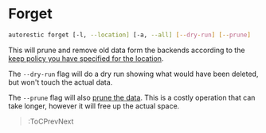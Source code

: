 # Forget

```bash
autorestic forget [-l, --location] [-a, --all] [--dry-run] [--prune]
```

This will prune and remove old data form the backends according to the [keep policy you have specified for the location](/location/forget).

The `--dry-run` flag will do a dry run showing what would have been deleted, but won't touch the actual data.

The `--prune` flag will also [prune the data](https://restic.readthedocs.io/en/latest/060_forget.html#removing-backup-snapshots). This is a costly operation that can take longer, however it will free up the actual space.

> :ToCPrevNext
